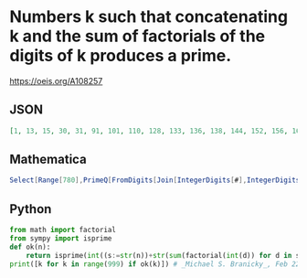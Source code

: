 # Numbers k such that concatenating k and the sum of factorials of the digits of k produces a prime\.
https://oeis.org/A108257
## JSON
```JSON
[1, 13, 15, 30, 31, 91, 101, 110, 128, 133, 136, 138, 144, 152, 156, 166, 175, 193, 199, 203, 215, 230, 250, 260, 280, 281, 303, 304, 306, 307, 309, 315, 320, 330, 331, 340, 361, 391, 412, 508, 520, 550, 606, 651, 661, 681, 708, 712, 717, 730, 750, 751, 780]
```
## Mathematica
```Mathematica
Select[Range[780],PrimeQ[FromDigits[Join[IntegerDigits[#],IntegerDigits[Total[IntegerDigits[#]!]]]]]&] (* _James C. McMahon_, Feb 22 2024 *)
```
## Python
```Python
from math import factorial
from sympy import isprime
def ok(n):
    return isprime(int((s:=str(n))+str(sum(factorial(int(d)) for d in s))))
print([k for k in range(999) if ok(k)]) # _Michael S. Branicky_, Feb 22 2024
```
